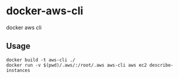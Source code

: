 # docker-aws-cli
docker aws cli

## Usage

```
docker build -t aws-cli ./
docker run -v $(pwd)/.aws/:/root/.aws aws-cli aws ec2 describe-instances
```
